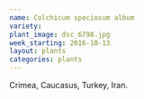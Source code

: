 ```yaml
---
name: Colchicum speciosum album
variety: 
plant_image: dsc_6798.jpg
week_starting: 2016-10-13
layout: plants 
categories: plants 
---
```

Crimea, Caucasus, Turkey, Iran.